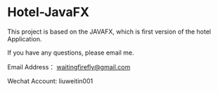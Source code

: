 # Hotel-JavaFX


This project is based on the JAVAFX, which is first version of the hotel Application.

If you have any questions, please email me.

Email Address： waitingfirefly@gmail.com

Wechat Account: liuweitin001
